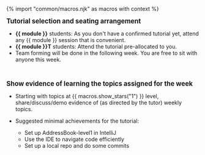 {% import "common/macros.njk" as macros with context %}

<big>****Tutorial selection and seating arrangement****</big>

* **{{ module }}** students: As you don't have a confirmed tutorial yet, attend any {{ module }} session that is convenient. 
* **{{ module }}T** students: Attend the tutorial pre-allocated to you.
* Team forming will be done in the following week. You are free to sit with anyone this week.


<br/>

<big>****Show evidence of learning the topics assigned for the week****</big>

* Starting with topics at {{ macros.show_stars("1") }} level, share/discuss/demo evidence of (as directed by the tutor) weekly topics.

* Suggested minimal achievements for the tutorial:
  * Set up AddressBook-level1 in IntelliJ
  * Use the IDE to navigate code efficiently
  * Set up a local repo and do some commits
